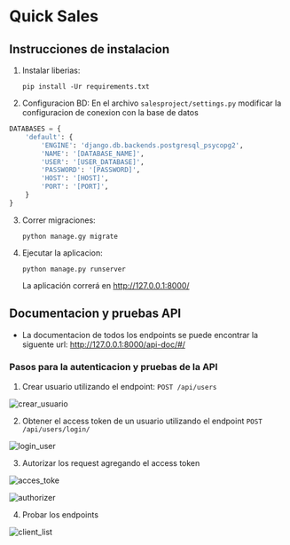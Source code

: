 # Quick Sales

## Instrucciones de instalacion

1. Instalar liberias:
   
    `pip install -Ur requirements.txt`


2. Configuracion BD: En el archivo `salesproject/settings.py` 
modificar la configuracion de conexion con la base de datos
   
```python
DATABASES = {
    'default': {
        'ENGINE': 'django.db.backends.postgresql_psycopg2',
        'NAME': '[DATABASE_NAME]',
        'USER': '[USER_DATABASE]',
        'PASSWORD': '[PASSWORD]',
        'HOST': '[HOST]',
        'PORT': '[PORT]',
    }
}
```
3. Correr migraciones:
   
    `python manage.gy migrate`
   

4. Ejecutar la aplicacion:
    
    `python manage.py runserver`
    
    La aplicación correrá en http://127.0.0.1:8000/


## Documentacion y pruebas API

- La documentacion de todos los endpoints se puede encontrar
la siguente url: http://127.0.0.1:8000/api-doc/#/
  
### Pasos para la autenticacion y pruebas de la API
  
   1. Crear usuario utilizando el endpoint: `POST /api/users`
   
   ![crear_usuario](/img/create_user.png)

   2. Obtener el access token de un usuario utilizando el endpoint `POST /api/users/login/`
      
   ![login_user](/img/login_user.png)

   3. Autorizar los request agregando el access token
   
   ![acces_toke](/img/acces_token.png)
   
   ![authorizer](/img/authorizer.png)
   
   4. Probar los endpoints

   ![client_list](/img/client_list.png)

    
    
